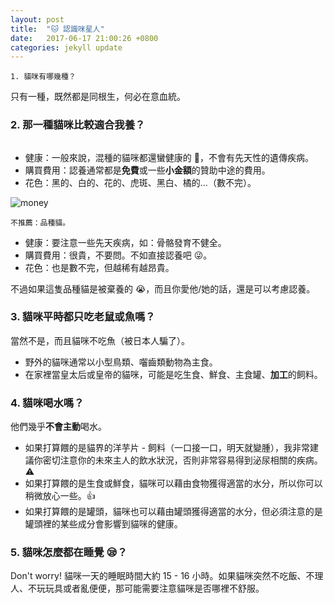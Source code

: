 ```yaml
---
layout: post
title:  "🐱 認識咪星人"
date:   2017-06-17 21:00:26 +0800
categories: jekyll update
---
```


```
1. 貓咪有哪幾種？
```
只有一種，既然都是同根生，何必在意血統。


### 2. 那一種貓咪比較適合我養？
```推薦：⭐️⭐️⭐️⭐️⭐️ 花色任你挑的米克斯。
```
- 健康：一般來說，混種的貓咪都還蠻健康的 💪，不會有先天性的遺傳疾病。
- 購買費用：認養通常都是**免費**或一些**小金額**的贊助中途的費用。
- 花色：黑的、白的、花的、虎斑、黑白、橘的...（數不完）。

![money](https://media.giphy.com/media/ND6xkVPaj8tHO/giphy.gif)

`不推薦：品種貓。`
- 健康：要注意一些先天疾病，如：骨骼發育不健全。
- 購買費用：很貴，不要問。不如直接認養吧 😜。
- 花色：也是數不完，但越稀有越昂貴。

不過如果這隻品種貓是被棄養的 😭，而且你愛他/她的話，還是可以考慮認養。


### 3. 貓咪平時都只吃老鼠或魚嗎？
當然不是，而且貓咪不吃魚（被日本人騙了）。

- 野外的貓咪通常以小型鳥類、囓齒類動物為主食。
- 在家裡當皇太后或皇帝的貓咪，可能是吃生食、鮮食、主食罐、**加工**的飼料。


### 4. 貓咪喝水嗎？
他們幾乎**不會主動**喝水。

- 如果打算餵的是貓界的洋芋片 - 飼料（一口接一口，明天就變腫），我非常建議你密切注意你的未來主人的飲水狀況，否則非常容易得到泌尿相關的疾病。⚠️
- 如果打算餵的是生食或鮮食，貓咪可以藉由食物獲得適當的水分，所以你可以稍微放心一些。👍
- 如果打算餵的是罐頭，貓咪也可以藉由罐頭獲得適當的水分，但必須注意的是罐頭裡的某些成分會影響到貓咪的健康。

### 5. 貓咪怎麼都在睡覺 😪？
Don't worry! 貓咪一天的睡眠時間大約 15 - 16 小時。如果貓咪突然不吃飯、不理人、不玩玩具或者亂便便，那可能需要注意貓咪是否哪裡不舒服。
